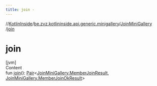 ```yaml
---
title: join -
---
```

//[KotlinInside](../../index.md)/[be.zvz.kotlininside.api.generic.minigallery](../index.md)/[JoinMiniGallery](index.md)
/[join](join.md)

# join

[jvm]  
Content  
fun [join](join.md)(): [Pair](https://kotlinlang.org/api/latest/jvm/stdlib/kotlin/-pair/index.html)<[JoinMiniGallery.MemberJoinResult](
-member-join-result/index.md), [JoinMiniGallery.MemberJoinOkResult](-member-join-ok-result/index.md)>  




